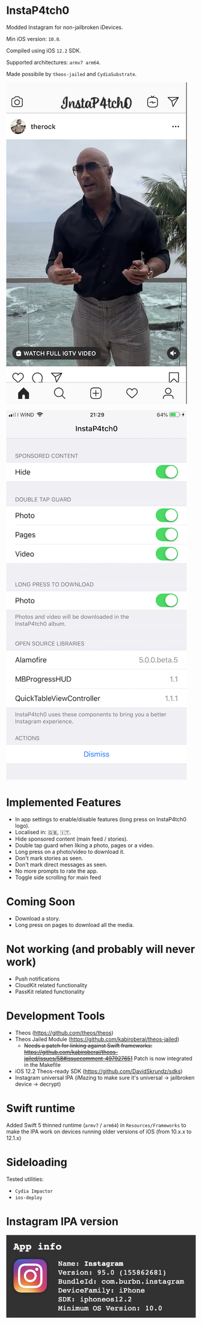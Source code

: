 # InstaP4tch0

Modded Instagram for non-jailbroken iDevices.

Min iOS version: `10.0`.

Compiled using iOS `12.2` SDK.

Supported architectures: `armv7 arm64`.

Made possibile by `theos-jailed` and `CydiaSubstrate`.

![feed screenshot](screenshots/feed.jpeg)

![settings screenshot](screenshots/settings.png)

# Implemented Features

- In app settings to enable/disable features (long press on InstaP4tch0 logo).
- Localised in: 🇬🇧, 🇮🇹.
- Hide sponsored content (main feed / stories).
- Double tap guard when liking a photo, pages or a video.
- Long press on a photo/video to download it.
- Don't mark stories as seen.
- Don't mark direct messages as seen.
- No more prompts to rate the app.
- Toggle side scrolling for main feed

# Coming Soon

- Download a story.
- Long press on pages to download all the media.

# Not working (and probably will never work)

- Push notifications
- CloudKit related functionality
- PassKit related functionality

# Development Tools

- Theos (https://github.com/theos/theos)
- Theos Jailed Module (https://github.com/kabiroberai/theos-jailed)
    - ~~Needs a patch for linking against Swift frameworks: https://github.com/kabiroberai/theos-jailed/issues/58#issuecomment-497927651~~ Patch is now integrated in the Makefile
- iOS 12.2 Theos-ready SDK (https://github.com/DavidSkrundz/sdks)
- Instagram universal IPA (iMazing to make sure it's universal -> jailbroken device -> decrypt)

# Swift runtime

Added Swift 5 thinned runtime (`armv7` / `arm64`) in `Resources/Frameworks` to make the IPA work on devices running older versions of iOS (from 10.x.x to 12.1.x)

# Sideloading

Tested utilities:
- `Cydia Impactor`
- `ios-deploy`

# Instagram IPA version

![feed screenshot](screenshots/app_version.png)
